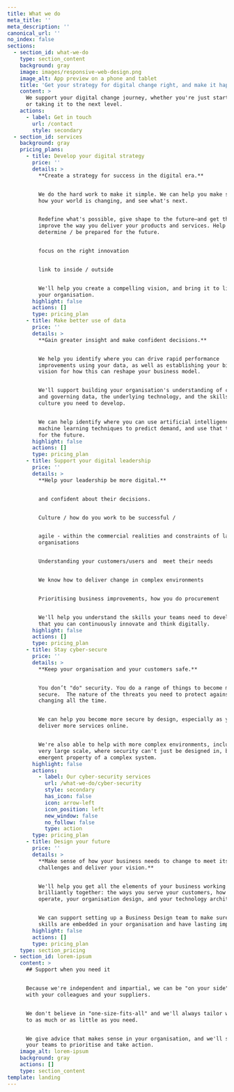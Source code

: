 ```yaml
---
title: What we do
meta_title: ''
meta_description: ''
canonical_url: ''
no_index: false
sections:
  - section_id: what-we-do
    type: section_content
    background: gray
    image: images/responsive-web-design.png
    image_alt: App preview on a phone and tablet
    title: 'Get your strategy for digital change right, and make it happen.'
    content: >
      We support your digital change journey, whether you're just starting out,
      or taking it to the next level.
    actions:
      - label: Get in touch
        url: /contact
        style: secondary
  - section_id: services
    background: gray
    pricing_plans:
      - title: Develop your digital strategy
        price: ''
        details: >
          **Create a strategy for success in the digital era.**


          We do the hard work to make it simple. We can help you make sense of
          how your world is changing, and see what's next.


          Redefine what's possible, give shape to the future—and get there.
          improve the way you deliver your products and services. Help you
          determine / be prepared for the future.


          focus on the right innovation


          link to inside / outside


          We'll help you create a compelling vision, and bring it to life around
          your organisation.
        highlight: false
        actions: []
        type: pricing_plan
      - title: Make better use of data
        price: ''
        details: >
          **Gain greater insight and make confident decisions.**


          We help you identify where you can drive rapid performance
          improvements using your data, as well as establishing your bigger
          vision for how this can reshape your business model.


          We'll support building your organisation's understanding of collecting
          and governing data, the underlying technology, and the skills and
          culture you need to develop.


          We can help identify where you can use artificial intelligence and
          machine learning techniques to predict demand, and use that to plan
          for the future.
        highlight: false
        actions: []
        type: pricing_plan
      - title: Support your digital leadership
        price: ''
        details: >
          **Help your leadership be more digital.**


          and confident about their decisions.


          Culture / how do you work to be successful /


          agile - within the commercial realities and constraints of large
          organisations


          Understanding your customers/users and  meet their needs


          We know how to deliver change in complex environments


          Prioritising business improvements, how you do procurement


          We'll help you understand the skills your teams need to develop, so
          that you can continuously innovate and think digitally.
        highlight: false
        actions: []
        type: pricing_plan
      - title: Stay cyber-secure
        price: ''
        details: >
          **Keep your organisation and your customers safe.**


          You don’t "do" security. You do a range of things to become more
          secure.  The nature of the threats you need to protect against is
          changing all the time.


          We can help you become more secure by design, especially as you
          deliver more services online.


          We're also able to help with more complex environments, including at
          very large scale, where security can't just be designed in, but is an
          emergent property of a complex system.
        highlight: false
        actions:
          - label: Our cyber-security services
            url: /what-we-do/cyber-security
            style: secondary
            has_icon: false
            icon: arrow-left
            icon_position: left
            new_window: false
            no_follow: false
            type: action
        type: pricing_plan
      - title: Design your future
        price: ''
        details: >
          **Make sense of how your business needs to change to meet its biggest
          challenges and deliver your vision.**


          We'll help you get all the elements of your business working
          brilliantly together: the ways you serve your customers, how you
          operate, your organisation design, and your technology architecture.


          We can support setting up a Business Design team to make sure these
          skills are embedded in your organisation and have lasting impact.
        highlight: false
        actions: []
        type: pricing_plan
    type: section_pricing
  - section_id: lorem-ipsum
    content: >
      ## Support when you need it


      Because we're independent and impartial, we can be "on your side" working
      with your colleagues and your suppliers.


      We don't believe in "one-size-fits-all" and we'll always tailor what we do
      to as much or as little as you need.


      We give advice that makes sense in your organisation, and we'll support
      your teams to prioritise and take action.
    image_alt: lorem-ipsum
    background: gray
    actions: []
    type: section_content
template: landing
---
```

